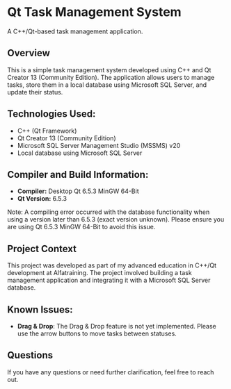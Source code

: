 # Qt Task Management System
A C++/Qt-based task management application.

## Overview
This is a simple task management system developed using C++ and Qt Creator 13 (Community Edition). The application allows users to manage tasks, store them in a local database using Microsoft SQL Server, and update their status.

## Technologies Used:
- C++ (Qt Framework)
- Qt Creator 13 (Community Edition)
- Microsoft SQL Server Management Studio (MSSMS) v20
- Local database using Microsoft SQL Server

## Compiler and Build Information:
- **Compiler:** Desktop Qt 6.5.3 MinGW 64-Bit
- **Qt Version:** 6.5.3
  
Note: A compiling error occurred with the database functionality when using a version later than 6.5.3 (exact version unknown). Please ensure you are using Qt 6.5.3 MinGW 64-Bit to avoid this issue.

## Project Context
This project was developed as part of my advanced education in C++/Qt development at Alfatraining. The project involved building a task management application and integrating it with a Microsoft SQL Server database.

## Known Issues:
- **Drag & Drop**: The Drag & Drop feature is not yet implemented. Please use the arrow buttons to move tasks between statuses.

## Questions
If you have any questions or need further clarification, feel free to reach out.
